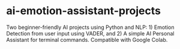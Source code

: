 # ai-emotion-assistant-projects
Two beginner-friendly AI projects using Python and NLP: 1) Emotion Detection from user input using VADER, and 2) A simple AI Personal Assistant for terminal commands. Compatible with Google Colab.
